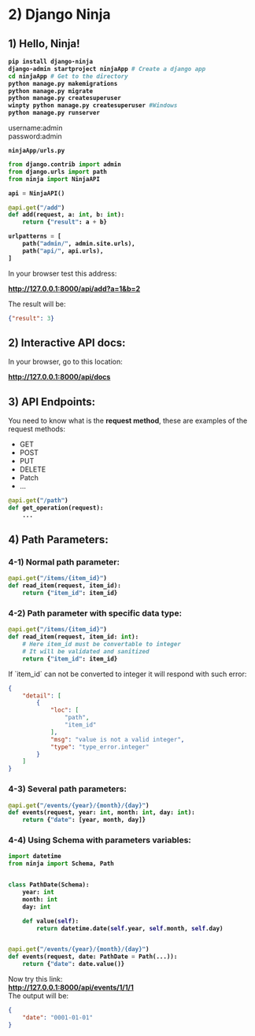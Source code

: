 # 2) Django Ninja



## 1) Hello, Ninja!


<b>

```bash
pip install django-ninja
django-admin startproject ninjaApp # Create a django app
cd ninjaApp # Get to the directory
python manage.py makemigrations
python manage.py migrate
python manage.py createsuperuser
winpty python manage.py createsuperuser #Windows
python manage.py runserver
```

</b>

username:admin  
password:admin


<b>

`ninjaApp/urls.py`
```python
from django.contrib import admin
from django.urls import path
from ninja import NinjaAPI

api = NinjaAPI()

@api.get("/add")
def add(request, a: int, b: int):
    return {"result": a + b}

urlpatterns = [
    path("admin/", admin.site.urls),
    path("api/", api.urls),
]
```

</b>

In your browser test this address:

<b>

http://127.0.0.1:8000/api/add?a=1&b=2

</b>

The result will be:

```json
{"result": 3}
```









## 2) Interactive API docs:



In your browser, go to this location:  


<b>
<a href="http://127.0.0.1:8000/api/docs">
http://127.0.0.1:8000/api/docs
</a>
</b>



















## 3) API Endpoints:

You need to know what is the **request method**, these are 
examples of the request methods:  
- GET
- POST
- PUT
- DELETE
- Patch
- ...

<b>

```python
@api.get("/path")
def get_operation(request):
    ...
```

</b>



























## 4) Path Parameters:


### 4-1) Normal path parameter:

<b>

```python
@api.get("/items/{item_id}")
def read_item(request, item_id):
    return {"item_id": item_id}
```

</b>

### 4-2) Path parameter with specific data type:

<b>

```python
@api.get("/items/{item_id}")
def read_item(request, item_id: int):
    # Here item_id must be convertable to integer
    # It will be validated and sanitized
    return {"item_id": item_id}
```

</b>
If `item_id` can not be converted to integer it will respond 
with such error:

```json
{
    "detail": [
        {
            "loc": [
                "path",
                "item_id"
            ],
            "msg": "value is not a valid integer",
            "type": "type_error.integer"
        }
    ]
}
```








### 4-3) Several path parameters:

<b>

```python
@api.get("/events/{year}/{month}/{day}")
def events(request, year: int, month: int, day: int):
    return {"date": [year, month, day]}
```

</b>




### 4-4) Using Schema with parameters variables:

<b>

```python
import datetime
from ninja import Schema, Path


class PathDate(Schema):
    year: int
    month: int
    day: int

    def value(self):
        return datetime.date(self.year, self.month, self.day)


@api.get("/events/{year}/{month}/{day}")
def events(request, date: PathDate = Path(...)):
    return {"date": date.value()}
```

</b>

Now try this link:  
<b>http://127.0.0.1:8000/api/events/1/1/1</b>  
The output will be:

```json
{
	"date": "0001-01-01"
}
```



